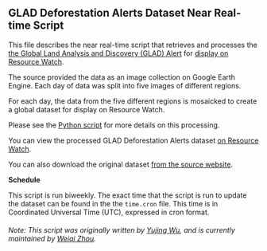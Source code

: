 ## GLAD Deforestation Alerts Dataset Near Real-time Script
This file describes the near real-time script that retrieves and processes the [the Global Land Analysis and Discovery (GLAD) Alert](http://iopscience.iop.org/article/10.1088/1748-9326/11/3/034008) for [display on Resource Watch](http://resourcewatch.org/data/explore/6ec78a52-3fb2-478f-a02b-abafa5328244).

The source provided the data as an image collection on Google Earth Engine. Each day of data was split into five images of different regions.

For each day, the data from the five different regions is mosaicked to create a global dataset for display on Resource Watch.

Please see the [Python script](https://github.com/resource-watch/nrt-scripts/blob/master/for_003_nrt_rw1_glad_deforestation_alerts/contents/src/__init__.py) for more details on this processing.

You can view the processed GLAD Deforestation Alerts dataset [on Resource Watch](http://resourcewatch.org/data/explore/6ec78a52-3fb2-478f-a02b-abafa5328244).

You can also download the original dataset [from the source website](http://iopscience.iop.org/article/10.1088/1748-9326/11/3/034008).

**Schedule**

This script is run biweekly. The exact time that the script is run to update the dataset can be found in the the `time.cron` file. This time is in Coordinated Universal Time (UTC), expressed in cron format.


###### Note: This script was originally written by [Yujing Wu](https://www.wri.org/profile/yujing-wu), and is currently maintained by [Weiqi Zhou](https://www.wri.org/profile/weiqi-zhou).
